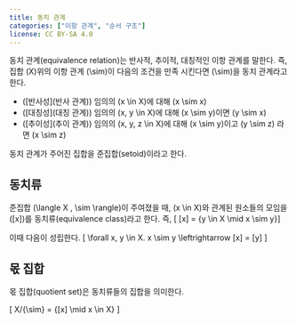 ```yaml
---
title: 동치 관계
categories: ["이항 관계", "순서 구조"]
license: CC BY-SA 4.0
---
```


동치 관계(equivalence relation)는 반사적, 추이적, 대칭적인 이항 관계를 말한다.
즉, 집합 \(X\)위의 이항 관계 \(\sim\)이 다음의 조건을 만족 시킨다면 \(\sim\)을 동치 관계라고 한다.

* ([반사성](반사 관계)) 임의의 \(x \in X\)에 대해 \(x \sim x\)
* ([대칭성](대칭 관계)) 임의의 \(x, y \in X\)에 대해 \(x \sim y\)이면 \(y \sim x\)
* ([추이성](추이 관계)) 임의의 \(x, y, z \in X\)에 대해 \(x \sim y\)이고 \(y \sim z\) 라면 \(x \sim z\)

동치 관계가 주어진 집합을 준집합(setoid)이라고 한다.

## 동치류
준집합 \(\langle X , \sim \rangle\)이 주여졌을 때, \(x \in X\)와 관계된 원소들의 모임을 \([x]\)를 동치류(equivalence class)라고 한다. 즉,
\[ [x] = \{y \in X \mid x \sim y\}\]

이때 다음이 성립한다.
\[ \forall x, y \in X. x \sim y \leftrightarrow [x] = [y] \]

## 몫 집합
몫 집합(quotient set)은 동치류들의 집합을 의미한다.

\[ X/{\sim} = \{[x] \mid x \in X\} \]
